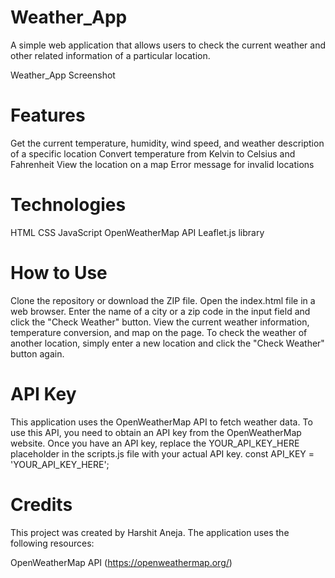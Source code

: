 # Weather_App
A simple web application that allows users to check the current weather and other related information of a particular location.

Weather_App Screenshot

# Features
Get the current temperature, humidity, wind speed, and weather description of a specific location
Convert temperature from Kelvin to Celsius and Fahrenheit
View the location on a map
Error message for invalid locations

# Technologies
HTML
CSS
JavaScript
OpenWeatherMap API
Leaflet.js library

# How to Use
Clone the repository or download the ZIP file.
Open the index.html file in a web browser.
Enter the name of a city or a zip code in the input field and click the "Check Weather" button.
View the current weather information, temperature conversion, and map on the page.
To check the weather of another location, simply enter a new location and click the "Check Weather" button again.
# API Key
This application uses the OpenWeatherMap API to fetch weather data. To use this API, you need to obtain an API key from the OpenWeatherMap website. Once you have an API key, replace the YOUR_API_KEY_HERE placeholder in the scripts.js file with your actual API key.
const API_KEY = 'YOUR_API_KEY_HERE';

# Credits
This project was created by Harshit Aneja. The application uses the following resources:

OpenWeatherMap API (https://openweathermap.org/)

